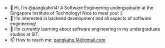 - 👋 Hi, I’m @pangkaho14! A Software Engineering undergraduate at the Singapore Institute of Technology! Nice to meet you! :)
- 👀 I’m interested in backend development and all aspects of software engineering!
- 🌱 I’m currently learning about software engineering in my undergraduate studies at SIT.
- 📫 How to reach me: pangkaho.14@gmail.com

<!---
pangkaho14/pangkaho14 is a ✨ special ✨ repository because its `README.md` (this file) appears on your GitHub profile.
You can click the Preview link to take a look at your changes.
--->
